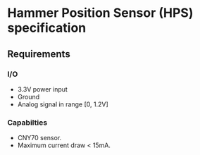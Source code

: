 # Hammer Position Sensor (HPS) specification

## Requirements

### I/O
* 3.3V power input
* Ground
* Analog signal in range [0, 1.2V]

### Capabilties
* CNY70 sensor.
* Maximum current draw < 15mA.